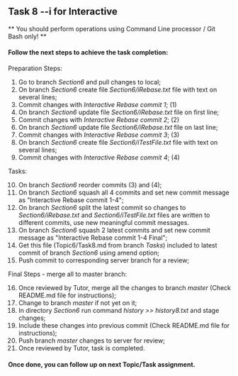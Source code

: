 ## Task 8 --i for Interactive

** You should perform operations using Command Line processor / Git Bash only! **

#### Follow the next steps to achieve the task completion:

Preparation Steps:

1.  Go to branch *Section6* and pull changes to local;
2.  On branch *Section6* create file *Section6/iRebase.txt* file with text on several lines;
3.	Commit changes with *Interactive Rebase commit 1*;											(1)
4.	On branch *Section6* update file *Section6/iRebase.txt* file on first line;
5.	Commit changes with *Interactive Rebase commit 2*;											(2)
6.	On branch *Section6* update file *Section6/iRebase.txt* file on last line;
7.	Commit changes with *Interactive Rebase commit 3*;											(3)
8.	On branch *Section6* create file *Section6/iTestFile.txt* file with text on several lines;
9.	Commit changes with *Interactive Rebase commit 4*;											(4)

Tasks:
	
10.	On branch *Section6* reorder commits (3) and (4);
11.	On branch *Section6* squash all 4 commits and set new commit message as "Interactive Rebase commit 1-4";
12. On branch *Section6* split the latest commit so changes to *Section6/iRebase.txt* and *Section6/iTestFile.txt* files are written to different commits, use new meaningful commit messages.
13. On branch *Section6* squash 2 latest commits and set new commit message as "Interactive Rebase commit 1-4 Final";
14. Get this file (Topic6/Task8.md from branch *Tasks*) included to latest commit of branch *Section6* using amend option;
15. Push commit to corresponding server branch for a review;

Final Steps - merge all to master branch:

16. Once reviewed by Tutor, merge all the changes to branch *master* (Check README.md file for instructions);
17. Change to branch *master* if not yet on it;
18. In directory *Section6* run command *history >> history8.txt* and stage changes;
19.	Include these changes into previous commit (Check README.md file for instructions);
20.	Push branch *master* changes to server for review;
21. Once reviewed by Tutor, task is completed.

#### Once done, you can follow up on next Topic/Task assignment.